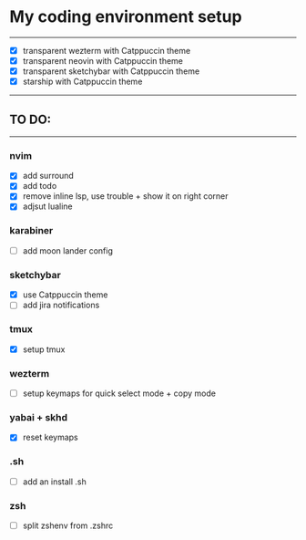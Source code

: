 # My coding environment setup

---

- [x] transparent wezterm with Catppuccin theme
- [x] transparent neovin with Catppuccin theme
- [x] transparent sketchybar with Catppuccin theme
- [x] starship with Catppuccin theme

---

## TO DO:

---

### nvim

- [x] add surround
- [x] add todo
- [x] remove inline lsp, use trouble + show it on right corner
- [x] adjsut lualine

### karabiner

- [ ] add moon lander config

### sketchybar

- [x] use Catppuccin theme
- [ ] add jira notifications

### tmux

- [x] setup tmux

### wezterm

- [ ] setup keymaps for quick select mode + copy mode

### yabai + skhd

- [x] reset keymaps

### .sh

- [ ] add an install .sh

### zsh

- [ ] split zshenv from .zshrc

